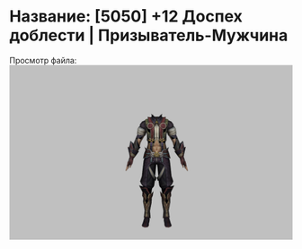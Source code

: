 # Название: [5050] +12 Доспех доблести | Призыватель-Мужчина

Просмотр файла:
![p080003.png](p080003.png)